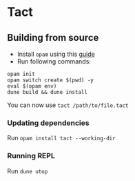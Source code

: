 # Tact

## Building from source

* Install `opam` using this [guide](https://ocaml.org/learn/tutorials/up_and_running.html)
* Run following commands:
```
opam init
opam switch create $(pwd) -y
eval $(opam env)
dune build && dune install
```

You can now use `tact /path/to/file.tact`

### Updating dependencies

Run `opam install tact --working-dir`

### Running REPL

Run `dune utop`

